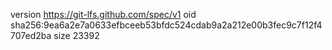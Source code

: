 version https://git-lfs.github.com/spec/v1
oid sha256:9ea6a2e7a0633efbceeb53bfdc524cdab9a2a212e00b3fec9c7f12f4707ed2ba
size 23392
